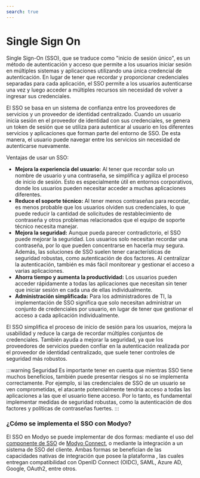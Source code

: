 ```yaml
---
search: true
---
```


# Single Sign On

Single Sign-On (SSO), que se traduce como "inicio de sesión único", es un método de autenticación y acceso que permite a
los usuarios iniciar sesión en múltiples sistemas y aplicaciones utilizando una única credencial de autenticación. En
lugar de tener que recordar y proporcionar credenciales separadas para cada aplicación, el SSO permite a los usuarios
autenticarse una vez y luego acceder a múltiples recursos sin necesidad de volver a ingresar sus credenciales.

El SSO se basa en un sistema de confianza entre los proveedores de servicios y un proveedor de identidad centralizado.
Cuando un usuario inicia sesión en el proveedor de identidad con sus credenciales, se genera un token de sesión que se
utiliza para autenticar al usuario en los diferentes servicios y aplicaciones que forman parte del entorno de SSO. De
esta manera, el usuario puede navegar entre los servicios sin necesidad de autenticarse nuevamente.

Ventajas de usar un SSO:
- **Mejora la experiencia del usuario:** Al tener que recordar solo un nombre de usuario y una contraseña, se simplifica y
agiliza el proceso de inicio de sesión. Esto es especialmente útil en entornos corporativos, donde los usuarios pueden
necesitar acceder a muchas aplicaciones diferentes.
- **Reduce el soporte técnico:** Al tener menos contraseñas para recordar, es menos probable que los usuarios olviden sus
credenciales, lo que puede reducir la cantidad de solicitudes de restablecimiento de contraseña y otros problemas
relacionados que el equipo de soporte técnico necesita manejar.
- **Mejora la seguridad:** Aunque pueda parecer contradictorio, el SSO puede mejorar la seguridad. Los usuarios solo necesitan
recordar una contraseña, por lo que pueden concentrarse en hacerla muy segura. Además, las soluciones de SSO suelen
tener características de seguridad robustas, como autenticación de dos factores. Al centralizar la autenticación,
también es más fácil monitorear y gestionar el acceso a varias aplicaciones.
- **Ahorra tiempo y aumenta la productividad:** Los usuarios pueden acceder rápidamente a todas las aplicaciones que necesitan
sin tener que iniciar sesión en cada una de ellas individualmente.
- **Administración simplificada:** Para los administradores de TI, la implementación de SSO significa que solo necesitan
administrar un conjunto de credenciales por usuario, en lugar de tener que gestionar el acceso a cada aplicación
individualmente.

El SSO simplifica el proceso de inicio de sesión para los usuarios, mejora la usabilidad y reduce la carga de recordar
múltiples conjuntos de credenciales. También ayuda a mejorar la seguridad, ya que los proveedores de servicios pueden
confiar en la autenticación realizada por el proveedor de identidad centralizado, que suele tener controles de seguridad
más robustos.

:::warning Seguridad
Es importante tener en cuenta que mientras SSO tiene muchos beneficios, también puede presentar riesgos si no se
implementa correctamente. Por ejemplo, si las credenciales de SSO de un usuario se ven comprometidas, el atacante
potencialmente tendría acceso a todas las aplicaciones a las que el usuario tiene acceso. Por lo tanto, es fundamental
implementar medidas de seguridad robustas, como la autenticación de dos factores y políticas de contraseñas fuertes.
:::

### ¿Cómo se implementa el SSO con Modyo?

El SSO en Modyo se puede implementar de dos formas: mediante el uso
del [componente de SSO](/es/connect/components/infrastructure.html#single-sign-on-sso) de [Modyo Connect](/es/connect),
o mediante la integración a un
sistema de SSO del cliente. Ambas formas se benefician de las capacidades nativas de integración que posee la plataforma
, las cuales entregan compatibilidad con OpenID Connect (OIDC), SAML, Azure AD, Google, OAuth2, entre otros.


